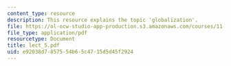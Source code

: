 ```yaml
---
content_type: resource
description: This resource explains the topic 'globalization'.
file: https://ol-ocw-studio-app-production.s3.amazonaws.com/courses/11-007-resolving-public-disputes-spring-2005/e92038d7857554b65c4715d5d45f2924_lect_5.pdf
file_type: application/pdf
resourcetype: Document
title: lect_5.pdf
uid: e92038d7-8575-54b6-5c47-15d5d45f2924
---
```

